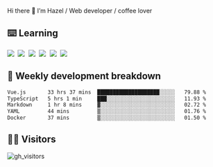 
Hi there 👋 I’m Hazel / Web developer / coffee lover

## ⌨️ Learning

<samp>
 <a href="https://github.com/vuejs/core"><img src="https://api.iconify.design/logos:vue.svg" /></a>
  <a href="https://github.com/vuejs/core"><img src="https://api.iconify.design/logos:react.svg" /></a>
  <a href="https://github.com/solidjs/solid"><img src="https://api.iconify.design/logos:solidjs.svg" /></a>
  <a href="https://github.com/vitejs/vite"><img src="https://api.iconify.design/logos:vitejs.svg" /></a>
  <a href="https://github.com/microsoft/TypeScript"><img src="https://api.iconify.design/logos:typescript-icon.svg" /></a> 
  <a href="https://github.com/unocss/unocss"><img src="https://api.iconify.design/logos:unocss.svg" /></a>
  

</samp>


## 🦀 Weekly development breakdown

<!--START_SECTION:waka-->

```txt
Vue.js       33 hrs 37 mins  ████████████████████░░░░░   79.88 %
TypeScript   5 hrs 1 min     ███░░░░░░░░░░░░░░░░░░░░░░   11.93 %
Markdown     1 hr 8 mins     ▓░░░░░░░░░░░░░░░░░░░░░░░░   02.72 %
YAML         44 mins         ▒░░░░░░░░░░░░░░░░░░░░░░░░   01.76 %
Docker       37 mins         ▒░░░░░░░░░░░░░░░░░░░░░░░░   01.50 %
```

<!--END_SECTION:waka-->
## 👬🏻 Visitors

![gh_visitors](https://profile-counter.glitch.me/Hazel-Lin/count.svg)


